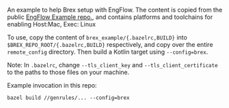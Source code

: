 An example to help Brex setup with EngFlow.
The content is copied from the public [EngFlow Example repo.](https://github.com/EngFlow/example/),
and contains platforms and toolchains for enabling Host:Mac, Exec: Linux

To use, copy the content of `brex_example/{.bazelrc,BUILD}` into `$BREX_REPO_ROOT/{.bazelrc,BUILD}` respectively, and copy over the entire `remote_config` directory. Then build a Kotlin target using `--config=brex`.

Note: In `.bazelrc`, change `--tls_client_key` and `--tls_client_certificate` to the paths to those files on your machine.

Example invocation in this repo:
```
bazel build //genrules/... --config=brex
```

